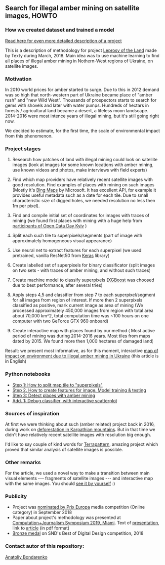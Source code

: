 ## Search for illegal amber mining on satellite images, HOWTO
### How we created dataset and trained a model

[Read here for even more detailed description of a project](./doc/c+j2019.md)

This is a description of methodology for project [Leprosy of the Land](http://texty.org.ua/d/2018/amber_eng) made by Texty during March, 2018. Main idea was to use machine learning to find all places of illegal amber mining in Nothern-West regions of Ukraine, on satellite images.


### Motivation

In 2010 world prices for amber started to surge. Due to this in 2012 demand was so high that north-western part of Ukraine became place of "amber rush" and "new Wild West". Thousands of prospectors starts to search for gems with shovels and later with water pumps. Hundreds of hectars in forests / agricultural land became a desert, a lifeless moon landscape. 2014-2016 were most intence years of illegal mining, but it's still going right now. 

We decided to estimate, for the first time, the scale of environmental impact from this phenomenon. 




### Project stages 

1. Research how patches of land with illegal mining could look on satellite images (look at images for some known locations with amber mining, use known videos and photos, make interviews with field experts)

2. Find which map providers have relatively recent satellite images with good resolution. Find examples of places with mining on such images (Mostly it's [Bing Maps](https://www.bing.com/maps?osid=6c00a44b-a9e3-4162-9c6d-6a962b7a717e&cp=50.528222~28.304432&lvl=15&style=h&v=2&sV=2&form=S00027) by Microsoft. It has excellent API, for example it provides useful metadata such as a date for each tile. Due to small characteristic size of digged holes, we needed resolution no less then 1m per pixel). 

3. Find and compile initial set of coordinates for images with traces of mining (we found first places with mining with a huge help from [participants of Open Data Day Kyiv](https://www.facebook.com/media/set/?set=ms.c.eJxFj8ENADEIwzY6FQIB9l~%3BsVCrar2USIm5OppQ7FC6fNAjFBmYxIJhJD71ARaVKhAMMbXDdE~_nQqgE4RlwDXWuY2lzWJ3yh2obmGLbawGvx81i~_jP3YAgZIbYNp1~_gtrNmS6AxyMiLPWokfOYA7Bg~-~-.bps.a.1545667108865793.1073741952.855566061209238&type=1) )

4. Split each such tile to superpixels/segments (part of image with approximately homogeneous visual appearance)

5. Use neural net to extract features for each superpixel (we used pretrained, vanilla ResNet50 from [Keras](https://keras.io/) library)

6. Create labelled set of superpixels for binary classificator (split images on two sets - with traces of amber mining, and without such traces)

7. Create machine model to classify superpixels ([XGBoost](http://dmlc.cs.washington.edu/xgboost.html) was choosed due to best performance, after several tries)

8. Apply steps 4,5 and classifier from step 7 to each superpixel/segment for all images from region of interest. If more then 2 superpixels classified as positive, mark current image as area of mining (We processed approximately 450,000 images from region with total area about 70,000 km^2, total computation time was ~100 hours on one computer with two GeForce GTX 960 onboard)

9. Create interactive map with places found by our method ( Most active period of mining was during 2014-2016 years. Most tiles from maps dated by 2015. We found more then 1,000 hectares of damaged land)


Result: we present most informative, as for this moment, interactive [map of impact on environment due to illegal amber mining in Ukraine](http://texty.org.ua/d/2018/amber_eng) (this article is in English)


### Python notebooks

* [Step 1: How to split map tile to "superpixels"](./model/step1.ipynb)
* [Step 2. How to create features for image. Model training & testing](./model/step2.ipynb)
* [Step 3: Detect places with amber mining](./model/step3.ipynb)
* [Add. 1: Debug classifier, with interactive scatterplot](./model/visually_debug_model.ipynb)



### Sources of inspiration

At first we were thinking about such (amber related) project back in 2016, during work on [deforestation in Karpathian mountains](http://texty.org.ua/d/deforestation/). But in that time we didn't have relatively recent satellite images with  resolution big enough. 

I'd like to say couple of kind words for [Terrapattern](http://www.terrapattern.com/), amazing project which proved that similar analysis of satellite images is possible.


### Other remarks
For the article, we used a novel way to make a transition between main visual elements --- fragments of satellite images --- and interactive map with the same images. You should [see it by yourself](http://texty.org.ua/d/2018/amber_eng) :)



### Publicity
* Project was [nominated by Prix Europa](https://www.prixeuropa.eu/s/PE18_Nominations_Online-Projects.pdf) media competition (Online category) in September 2018
* Paper about project's methodology was presented at [Computation+Journalism Symposium 2019, Miami](https://vimeo.com/album/5731415/video/315001251). Text of [presentation](./doc/c+j2019.md), link to [article](https://github.com/texty/amber-methodology/blob/master/doc/rarcticle.pdf) (in pdf format) 
* [Bronze medal](https://www.snd.org/bodd/2019/02/12/2018-results/) on SND's Best of Digital Design competition, 2018



### Contact autor of this repository:

[Anatoliy Bondarenko](https://twitter.com/dvrnd)
